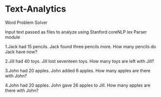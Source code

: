 # Text-Analytics
Word Problem Solver

Input text passed as files to analyze using Stanford coreNLP lex Parser module 
  
  1.Jack had 15 pencils. Jack found three
  pencils more. How many pencils do Jack have now?

  2.Jill had 40 toys. Jill lost seventeen
  toys. How many toys are left with Jill?

  3.John had 20 apples. John added 6
  apples. How many apples are there with John?

  4.John had 20 apples. John gave 26 apples
  to Jill. How many apples are there with John? 

  
 

